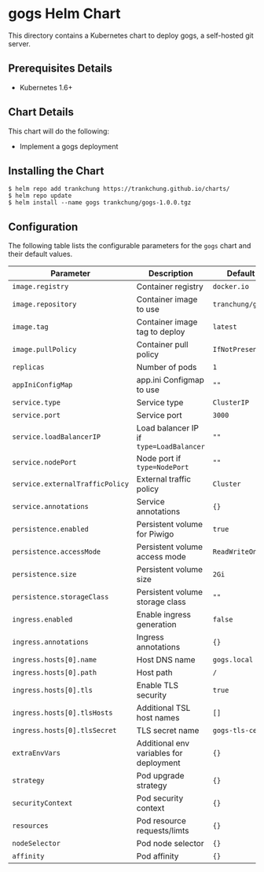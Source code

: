 # gogs Helm Chart

This directory contains a Kubernetes chart to deploy gogs, a self-hosted git server.

## Prerequisites Details

* Kubernetes 1.6+

## Chart Details

This chart will do the following:

* Implement a gogs deployment

## Installing the Chart
```console
$ helm repo add trankchung https://trankchung.github.io/charts/
$ helm repo update
$ helm install --name gogs trankchung/gogs-1.0.0.tgz
```

## Configuration

The following table lists the configurable parameters for the `gogs` chart and their default values.

|             Parameter                   |              Description                  |               Default               |
|-----------------------------------------|-------------------------------------------|-------------------------------------|
| `image.registry`                        | Container registry                        | `docker.io`                         |
| `image.repository`                      | Container image to use                    | `tranchung/gogs`                    |
| `image.tag`                             | Container image tag to deploy             | `latest`                            |
| `image.pullPolicy`                      | Container pull policy                     | `IfNotPresent`                      |
| `replicas`                              | Number of pods                            | `1`                                 |
| `appIniConfigMap`                       | app.ini Configmap to use                  | `""`                                |
| `service.type`                          | Service type                              | `ClusterIP`                         |
| `service.port`                          | Service port                              | `3000`                              |
| `service.loadBalancerIP`                | Load balancer IP if `type=LoadBalancer`   | `""`                                |
| `service.nodePort`                      | Node port if `type=NodePort`              | `""`                                |
| `service.externalTrafficPolicy`         | External traffic policy                   | `Cluster`                           |
| `service.annotations`                   | Service annotations                       | `{}`                                |
| `persistence.enabled`                   | Persistent volume for Piwigo              | `true`                              |
| `persistence.accessMode`                | Persistent volume access mode             | `ReadWriteOnce`                     |
| `persistence.size`                      | Persistent volume size                    | `2Gi`                               |
| `persistence.storageClass`              | Persistent volume storage class           | `""`                                |
| `ingress.enabled`                       | Enable ingress generation                 | `false`                             |
| `ingress.annotations`                   | Ingress annotations                       | `{}`                                |
| `ingress.hosts[0].name`                 | Host DNS name                             | `gogs.local`                        |
| `ingress.hosts[0].path`                 | Host path                                 | `/`                                 |
| `ingress.hosts[0].tls`                  | Enable TLS security                       | `true`                              |
| `ingress.hosts[0].tlsHosts`             | Additional TSL host names                 | `[]`                                |
| `ingress.hosts[0].tlsSecret`            | TLS secret name                           | `gogs-tls-cert`                     |
| `extraEnvVars`                          | Additional env variables for deployment   | `{}`                                |
| `strategy`                              | Pod upgrade strategy                      | `{}`                                |
| `securityContext`                       | Pod security context                      | `{}`                                |
| `resources`                             | Pod resource requests/limts               | `{}`                                |
| `nodeSelector`                          | Pod node selector                         | `{}`                                |
| `affinity`                              | Pod affinity                              | `{}`                                |


